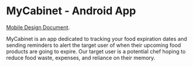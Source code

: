 # MyCabinet - Android App

[Mobile Design Document](https://docs.google.com/document/d/1KIHI5WTTZ7EEzJOmzNC1GZzFgzRuaaaK/edit?usp=sharing&ouid=112051007414479729368&rtpof=true&sd=true).

MyCabinet is an app dedicated to tracking your food expiration dates and sending reminders to alert the target user of when their upcoming food products are going to expire. Our target user is a potential chef hoping to reduce food waste, expenses, and reliance on their memory.
